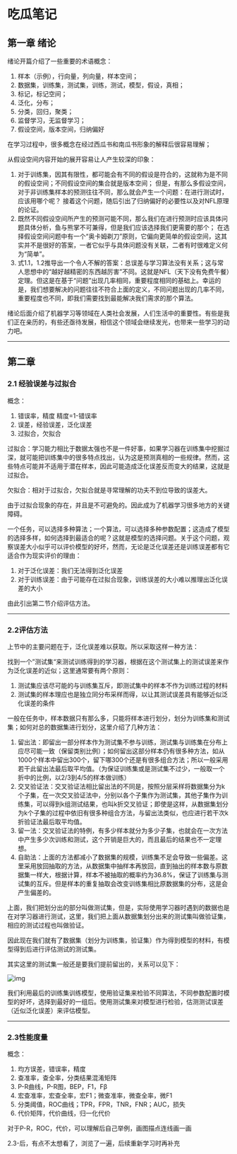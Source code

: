 # 吃瓜笔记

## 第一章	绪论

绪论开篇介绍了一些重要的术语概念：

1. 样本（示例），行向量，列向量，样本空间；
2. 数据集，训练集，测试集，训练，测试，模型，假设，真相；
3. 标记，标记空间；
4. 泛化，分布；
5. 分类，回归，聚类；
6. 监督学习，无监督学习；
7. 假设空间，版本空间，归纳偏好

在学习过程中，很多概念在经过西瓜书和南瓜书形象的解释后很容易理解；



从假设空间内容开始的展开容易让人产生较深的印象：

1. 对于训练集，因其有限性，都可能会有不同的假设是符合的，这就称为是不同的假设空间；不同假设空间的集合就是版本空间；		但是，有那么多假设空间，对于非训练集样本的预测往往不同，那么就会产生一个问题：在进行测试时，应该用哪个呢？		接着这个问题，随后引出了归纳偏好的必要性以及对NFL原理的论证。
2. 既然不同假设空间所产生的预测可能不同，那么我们在进行预测时应该具体问题具体分析，鱼与熊掌不可兼得，但是我们应该选择我们更需要的那个；         在选择假设空间问题中有一个“奥卡姆剃刀”原则，它偏向更简单的假设空间，这其实并不是很好的答案，一者它似乎与具体问题没有关联，二者有时很难定义何为“简单”。
3. 式1.1，1.2推导出一个令人不解的答案：总误差与学习算法没有关系；这与常人思想中的“越好越精密的东西越厉害”不同。这就是NFL（天下没有免费午餐）定理。但这是在基于“问题”出现几率相同，重要程度相同的基础上。幸运的是，我们想要解决的问题往往不符合上面的定义，不同问题出现的几率不同，重要程度也不同，即我们需要找到最能解决我们需求的那个算法。



绪论后面介绍了机器学习等领域在人类社会发展，人们生活中的重要性。有些是我们正在亲历的，有些还亟待发展，相信这个领域会继续发光，也带来一些学习的动力吧。

------



## 第二章

### 2.1 经验误差与过拟合

概念：

1. 错误率，精度		精度=1-错误率
2. 误差，经验误差，泛化误差
3. 过拟合，欠拟合

过拟合：学习能力相比于数据太强也不是一件好事，如果学习器在训练集中挖掘过深，就可能把训练集中的很多特点找出，认为这是预测真相的一些规律。然而，这些特点可能并不适用于潜在样本，因此可能造成泛化误差反而变大的结果，这就是过拟合。

欠拟合：相对于过拟合，欠拟合就是寻常理解的功夫不到位导致的误差大。

由于过拟合现象的存在，并且是不可避免的。因此成为了机器学习很多地方的关键障碍。

一个任务，可以选择多种算法；一个算法，可以选择多种参数配置；这造成了模型的选择多样，如何选择到最适合的呢？这就是模型的选择问题。关于这个问题，观察误差大小似乎可以评价模型的好坏，然而，无论是泛化误差还是训练误差都有它适合作为现实评价的理由：

1. 对于泛化误差：我们无法得到泛化误差
2. 对于训练误差：由于可能存在过拟合现象，训练误差的大小难以推理出泛化误差的大小

由此引出第二节介绍评估方法。

------



### 2.2评估方法

上节中的主要问题在于，泛化误差难以获取。所以采取这样一种方法：

找到一个”测试集“来测试训练得到的学习器，根据在这个测试集上的测试误差来作为泛化误差的近似；这里通常要有两个原则：

1. 测试集应该尽可能的与训练集互斥，即测试集中的样本不作为训练过程的材料
2. 测试集的样本理应也是独立同分布采样而得，以让其测试误差具有能够近似泛化误差的条件

一般在任务中，样本数据只有那么多，只能将样本进行划分，划分为训练集和测试集；如何对总的数据集进行划分，这里介绍了几种方法：

1. 留出法：即留出一部分样本作为测试集不参与训练，测试集与训练集在分布上应尽可能一致（保留类别比例）；如何留出这部分样本仍有很多种方法，如从1000个样本中留出300个，留下哪300个还是有很多组合方法；所以一般采用若干此留出法最后取平均值。（为保证训练集或是测试集不过少，一般取一个折中的比例，以2/3到4/5的样本做训练）
2. 交叉验证法：交叉验证法相比留出法的不同是，按照分层采样将数据集分为k个子集，在一次交叉验证法中，分别以各个子集作为测试集，其他子集作为训练集，可以得到k组测试结果，也叫k折交叉验证；即使是这样，从数据集划分为k个子集的过程中依旧有很多种组合方法，与留出法类似，也应进行若干次k折验证法最后取平均值。
3. 留一法：交叉验证法的特例，有多少样本就分为多少子集，也就会在一次方法中产生多少次训练和测试，这个开销是巨大的，而且最后的结果也不一定理想。
4. 自助法：上面的方法都减小了数据集的规模，训练集不足会导致一些偏差。这里采用放回抽取的方法，从数据集中抽样本再放回，直到抽出的样本数与原数据集一样大，根据计算，样本不被抽取的概率约为36.8%，保证了训练集与测试集的互斥。但是样本的重复抽取会改变训练集相比原数据集的分布，这是会产生偏差的。

上面，我们把划分出的部分叫做测试集，但是，实际使用学习器时遇到的数据也是在对学习器进行测试，这里，我们把上面从数据集划分出来的测试集叫做验证集，相应的测试过程也叫做验证。

因此现在我们就有了数据集（划分为训练集，验证集）作为得到模型的材料，有模型得到后进行评估测试的测试集。

其实这里的测试集一般还是要我们提前留出的，关系可以见下：

![img](file:///E:/ML/搜广推/为任务准备的数据集.png)

我们利用最后的训练集训练模型，使用验证集来检验不同算法，不同参数配置时模型的好坏，选择到最好的一组后。使用测试集来对模型进行检验，估测测试误差（近似泛化误差）来评估模型。

------

### 2.3性能度量

概念：

1. 均方误差，错误率，精度
2. 查准率，查全率，分类结果混淆矩阵
3. P-R曲线，P-R图，BEP，F1，Fβ
4. 宏查准率，宏查全率，宏F1；微查准率，微查全率，微F1
5. 分类阈值，ROC曲线；TPR，FPR，TNR，FNR；AUC，损失
6. 代价矩阵，代价曲线，归一化代价

对于P-R，ROC，代价，可以理解后自己举例，画图描点连线画一画

2.3-后，有点不太想看了，浏览了一遍，后续重新学习时再补充

[^两节内容补充]: 2.4，2.5部分内容后续补充

[南瓜书学习教程网站主页]: https://www.datawhale.cn/home

[^西瓜书]: 西瓜书就是周志华老师的《机器学习》



